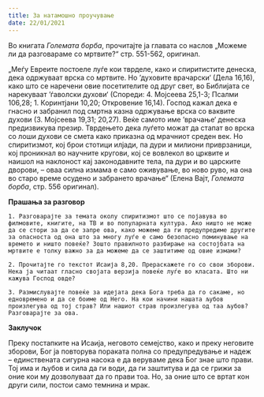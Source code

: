 ```yaml
---
title: За натамошно проучување
date: 22/01/2021
---
```


Во книгата *Големата борба*, прочитајте ја главата со наслов „Можеме ли да разговараме со мртвите?“ стр. 551-562, оригинал.

„Меѓу Евреите постоеле луѓе кои тврделе, како и спиритистите денеска, дека одржуваат врска со мртвите. Но ’духовите врачарски‘ (Дела 16,16), како што се наречени овие посетителите од друг свет, во Библијата се нарекуваат ’ѓаволски духови‘ (Спореди: 4. Мојсеева 25,1-3; Псалми 106,28; 1. Коринтјани 10,20; Откровение 16,14). Господ кажал дека е гнасно и забранил под смртна казна одржување врска со ваквите духови (3. Мојсеева 19,31; 20,27). Веќе самото име ’врачање‘ денеска предизвикува презир. Тврдењето дека луѓето можат да стапат во врска со лоши духови се смета како приказна од мрачниот среден век. Но спиритизмот, кој брои стотици илјади, па дури и милиони приврзаници, кој проникнал во научните кругови, кој се вовлекол во црквите и наишол на наклоност кај законодавните тела, па дури и во царските дворови, – оваа силна измама е само оживување, во ново руво, на она во старо време осудено и забрането врачање“ (Елена Вајт, *Големата борба*, стр. 556 оригинал).

**Прашања за разговор**

`1. Разговарајте за темата околу спиритизмот што се појавува во филмовите, книгите, на ТВ и во популарната култура. Ако ништо не може да се стори за да се запре ова, како можеме да ги предупредиме другите за опасноста од она што за многу луѓе е само безопасно поминување на времето и ништо повеќе? Зошто правилното разбирање на состојбата на мртвите е толку важно за да можеме да се заштитиме од овие измами?`

`2. Прочитајте го текстот Исаија 8,20. Прераскажете го со свои зборови. Нека ја читаат гласно својата верзија повеќе луѓе во класата. Што ни кажува Господ овде?`

`3. Размислувајте повеќе за идејата дека Бога треба да го сакаме, но едновремено и да се боиме од Него. На кои начини нашата љубов произлегува од тој страв? Или нашиот страв произлегува од таа љубов? Разговарајте за ова.`

**Заклучок** 

Преку постапките на Исаија, неговото семејство, како и преку неговите зборови, Бог ја повторува пораката полна со предупредување и надеж – единствената сигурна насока е да веруваме дека Бог знае што прави. Тој има и љубов и сила да ги води, да ги заштитува и да се грижи за оние кои му дозволуваат да го прави тоа. Но, за оние што се вртат кон други сили, постои само темнина и мрак.